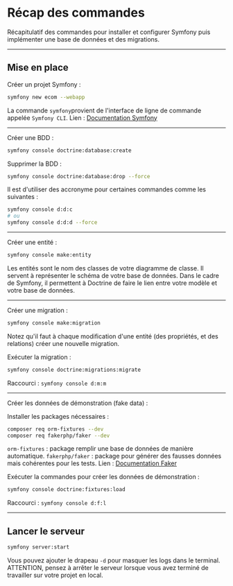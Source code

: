 # Récap des commandes

Récapitulatif des commandes pour installer et configurer Symfony puis implémenter une base de données et des migrations.

---

## Mise en place

Créer un projet Symfony :

```bash
symfony new ecom --webapp
```

La commande `symfony`provient de l'interface de ligne de commande appelée `Symfony CLI`. Lien : [Documentation Symfony](https://symfony.com/download)

---

Créer une BDD :

```bash
symfony console doctrine:database:create
```

Supprimer la BDD :
```bash
symfony console doctrine:database:drop --force
```

Il est d'utiliser des accronyme pour certaines commandes comme les suivantes :

```bash
symfony console d:d:c 
# ou
symfony console d:d:d --force 
```

---

Créer une entité :

```bash
symfony console make:entity
```

Les entités sont le nom des classes de votre diagramme de classe. Il servent à représenter le schéma de votre base de données. Dans le cadre de Symfony, il permettent à Doctrine de faire le lien entre votre modèle et votre base de données.

---

Créer une migration :
```bash
symfony console make:migration
```

Notez qu'il faut à chaque modification d'une entité (des propriétés, et des relations) créer une nouvelle migration.

Exécuter la migration :
```bash
symfony console doctrine:migrations:migrate
```

Raccourci : `symfony console d:m:m`

---

Créer les données de démonstration (fake data) :

Installer les packages nécessaires :

```bash
composer req orm-fixtures --dev
composer req fakerphp/faker --dev
```

`orm-fixtures` : package remplir une base de données de manière automatique.
`fakerphp/faker` : package pour générer des fausses données mais cohérentes pour les tests. Lien : [Documentation Faker](https://fakerphp.org/)

Exécuter la commandes pour créer les données de démonstration :

```bash
symfony console doctrine:fixtures:load
```

Raccourci : `symfony console d:f:l`

---

## Lancer le serveur

```bash
symfony server:start
```

Vous pouvez ajouter le drapeau `-d` pour masquer les logs dans le terminal. ATTENTION, pensez à arrêter le serveur lorsque vous avez terminé de travailler sur votre projet en local.